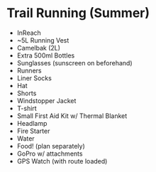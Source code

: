 Trail Running (Summer)
======================

- InReach
- ~5L Running Vest
- Camelbak (2L)
- Extra 500ml Bottles 
- Sunglasses (sunscreen on beforehand)
- Runners
- Liner Socks
- Hat
- Shorts
- Windstopper Jacket
- T-shirt
- Small First Aid Kit w/ Thermal Blanket
- Headlamp
- Fire Starter
- Water
- Food! (plan separately)
- GoPro w/ attachments
- GPS Watch (with route loaded)
